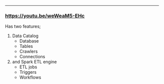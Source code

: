___
### https://youtu.be/weWeaM5-EHc
Has two features;
1.  Data Catalog 
	- Database
	- Tables
	- Crawlers
	- Connections
2. and Spark ETL engine
	- ETL jobs
	- Triggers
	- Workflows

